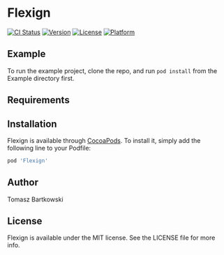 # Flexign

[![CI Status](https://img.shields.io/travis/tombartkowski/Flexign.svg?style=flat)](https://travis-ci.org/tombartkowski/Flexign)
[![Version](https://img.shields.io/cocoapods/v/Flexign.svg?style=flat)](https://cocoapods.org/pods/Flexign)
[![License](https://img.shields.io/cocoapods/l/Flexign.svg?style=flat)](https://cocoapods.org/pods/Flexign)
[![Platform](https://img.shields.io/cocoapods/p/Flexign.svg?style=flat)](https://cocoapods.org/pods/Flexign)

## Example

To run the example project, clone the repo, and run `pod install` from the Example directory first.

## Requirements

## Installation

Flexign is available through [CocoaPods](https://cocoapods.org). To install
it, simply add the following line to your Podfile:

```ruby
pod 'Flexign'
```

## Author

Tomasz Bartkowski

## License

Flexign is available under the MIT license. See the LICENSE file for more info.
